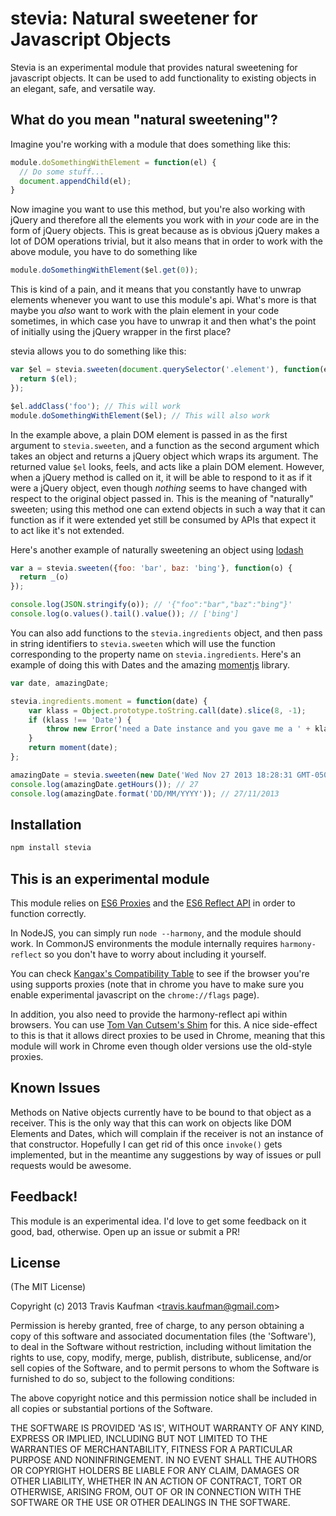 # stevia: Natural sweetener for Javascript Objects

  Stevia is an experimental module that provides natural sweetening for javascript objects. It can be used to add functionality to existing objects in an elegant, safe, and versatile way.

## What do you mean "natural sweetening"?
Imagine you're working with a module that does something like this:

```javascript
module.doSomethingWithElement = function(el) {
  // Do some stuff...
  document.appendChild(el);
}
```

Now imagine you want to use this method, but you're also working with jQuery
and therefore all the elements you work with in *your* code are in the form of
jQuery objects. This is great because as is obvious jQuery makes a lot of DOM
operations trivial, but it also means that in order to work with the above
module, you have to do something like

```javascript
module.doSomethingWithElement($el.get(0));
```
This is kind of a pain, and it means that you constantly have to unwrap
elements whenever you want to use this module's api. What's more is that maybe
you *also* want to work with the plain element in your code sometimes, in which
case you have to unwrap it and then what's the point of initially using the
jQuery wrapper in the first place?

stevia allows you to do something like this:
```javascript
var $el = stevia.sweeten(document.querySelector('.element'), function(el) {
  return $(el);
});

$el.addClass('foo'); // This will work
module.doSomethingWithElement($el); // This will also work
```

In the example above, a plain DOM element is passed in as the first argument to
`stevia.sweeten`, and a function as the second argument which takes an object
and returns a jQuery object which wraps its argument. The returned value
`$el` looks, feels, and acts like a plain DOM element. However, when a jQuery
method is called on it, it will be able to respond to it as if it were a jQuery
object, even though _nothing_ seems to have changed with respect to the
original object passed in. This is the meaning of "naturally" sweeten; using
this method one can extend objects in such a way that it can function as if it
were extended yet still be consumed by APIs that expect it to act like it's not
extended.

Here's another example of naturally sweetening an object using
[lodash](http://lodash.com)
```javascript
var a = stevia.sweeten({foo: 'bar', baz: 'bing'}, function(o) {
  return _(o)
});

console.log(JSON.stringify(o)); // '{"foo":"bar","baz":"bing"}'
console.log(o.values().tail().value()); // ['bing']
```

You can also add functions to the `stevia.ingredients` object, and then pass in string identifiers
to `stevia.sweeten` which will use the function corresponding to the property name on
`stevia.ingredients`. Here's an example of doing this with Dates and the amazing
[momentjs](http://momentjs.com/) library.

```javascript
var date, amazingDate;

stevia.ingredients.moment = function(date) {
	var klass = Object.prototype.toString.call(date).slice(8, -1);
	if (klass !== 'Date') {
		throw new Error('need a Date instance and you gave me a ' + klass);
	}
	return moment(date);
};

amazingDate = stevia.sweeten(new Date('Wed Nov 27 2013 18:28:31 GMT-0500 (EST)'), 'moment');
console.log(amazingDate.getHours()); // 27
console.log(amazingDate.format('DD/MM/YYYY')); // 27/11/2013
```

## Installation
```sh
npm install stevia
```

## This is an experimental module
This module relies on [ES6 Proxies](http://wiki.ecmascript.org/doku.php?id=harmony:direct_proxies)
and the [ES6 Reflect API](http://wiki.ecmascript.org/doku.php?id=harmony:reflect_api) in order to
function correctly.

In NodeJS, you can simply run `node --harmony`, and the
module should work. In CommonJS environments the module internally requires `harmony-reflect` so
you don't have to worry about including it yourself.

You can check [Kangax's Compatibility Table](http://kangax.github.io/es5-compat-table/es6/)
to see if the browser you're using supports proxies (note that in chrome you have to make sure you
enable experimental javascript on the `chrome://flags` page).

In addition, you also need to provide the harmony-reflect api within browsers. You can use
[Tom Van Cutsem's Shim](https://github.com/tvcutsem/harmony-reflect) for this. A nice side-effect
to this is that it allows direct proxies to be used in Chrome, meaning that this module will work
in Chrome even though older versions use the old-style proxies.

## Known Issues
Methods on Native objects currently have to be bound to that object as a receiver. This is the only
way that this can work on objects like DOM Elements and Dates, which will complain if the receiver
is not an instance of that constructor. Hopefully I can get rid of this once `invoke()` gets
implemented, but in the meantime any suggestions by way of issues or pull requests would be awesome.

## Feedback!
This module is an experimental idea. I'd love to get some feedback on it good, bad, otherwise. Open
up an issue or submit a PR!

## License

(The MIT License)

Copyright (c) 2013 Travis Kaufman &lt;travis.kaufman@gmail.com&gt;

Permission is hereby granted, free of charge, to any person obtaining
a copy of this software and associated documentation files (the
'Software'), to deal in the Software without restriction, including
without limitation the rights to use, copy, modify, merge, publish,
distribute, sublicense, and/or sell copies of the Software, and to
permit persons to whom the Software is furnished to do so, subject to
the following conditions:

The above copyright notice and this permission notice shall be
included in all copies or substantial portions of the Software.

THE SOFTWARE IS PROVIDED 'AS IS', WITHOUT WARRANTY OF ANY KIND,
EXPRESS OR IMPLIED, INCLUDING BUT NOT LIMITED TO THE WARRANTIES OF
MERCHANTABILITY, FITNESS FOR A PARTICULAR PURPOSE AND NONINFRINGEMENT.
IN NO EVENT SHALL THE AUTHORS OR COPYRIGHT HOLDERS BE LIABLE FOR ANY
CLAIM, DAMAGES OR OTHER LIABILITY, WHETHER IN AN ACTION OF CONTRACT,
TORT OR OTHERWISE, ARISING FROM, OUT OF OR IN CONNECTION WITH THE
SOFTWARE OR THE USE OR OTHER DEALINGS IN THE SOFTWARE.
